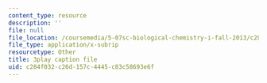 ```yaml
---
content_type: resource
description: ''
file: null
file_location: /coursemedia/5-07sc-biological-chemistry-i-fall-2013/c284f032c26d157c4445c83c58693e6f_56vQ0S2eAjw.srt
file_type: application/x-subrip
resourcetype: Other
title: 3play caption file
uid: c284f032-c26d-157c-4445-c83c58693e6f
---
```

